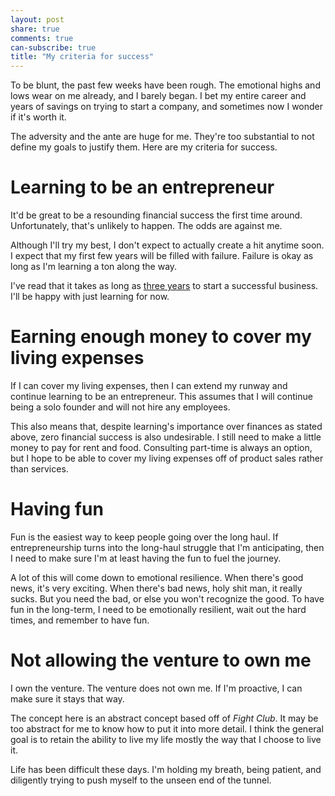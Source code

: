 ```yaml
---
layout: post
share: true
comments: true
can-subscribe: true
title: "My criteria for success"
---
```


To be blunt, the past few weeks have been rough.  The emotional highs and lows wear on me already, and I barely began.  I bet my entire career and years of savings on trying to start a company, and sometimes now I wonder if it's worth it.

The adversity and the ante are huge for me.  They're too substantial to not define my goals to justify them.  Here are my criteria for success.

# Learning to be an entrepreneur

It'd be great to be a resounding financial success the first time around.  Unfortunately, that's unlikely to happen.  The odds are against me.

Although I'll try my best, I don't expect to actually create a hit anytime soon.  I expect that my first few years will be filled with failure.  Failure is okay as long as I'm learning a ton along the way.

I've read that it takes as long as <a href="http://swombat.com/2011/10/14/three-years-business" target="_blank">three years</a> to start a successful business.  I'll be happy with just learning for now.

# Earning enough money to cover my living expenses

If I can cover my living expenses, then I can extend my runway and continue learning to be an entrepreneur.  This assumes that I will continue being a solo founder and will not hire any employees.

This also means that, despite learning's importance over finances as stated above, zero financial success is also undesirable.  I still need to make a little money to pay for rent and food.  Consulting part-time is always an option, but I hope to be able to cover my living expenses off of product sales rather than services.

# Having fun

Fun is the easiest way to keep people going over the long haul.  If entrepreneurship turns into the long-haul struggle that I'm anticipating, then I need to make sure I'm at least having the fun to fuel the journey.

A lot of this will come down to emotional resilience.  When there's good news, it's very exciting.  When there's bad news, holy shit man, it really sucks.  But you need the bad, or else you won't recognize the good.  To have fun in the long-term, I need to be emotionally resilient, wait out the hard times, and remember to have fun.

# Not allowing the venture to own me

I own the venture.  The venture does not own me.  If I'm proactive, I can make sure it stays that way.

The concept here is an abstract concept based off of *Fight Club*.  It may be too abstract for me to know how to put it into more detail.  I think the general goal is to retain the ability to live my life mostly the way that I choose to live it.

Life has been difficult these days.  I'm holding my breath, being patient, and diligently trying to push myself to the unseen end of the tunnel.
